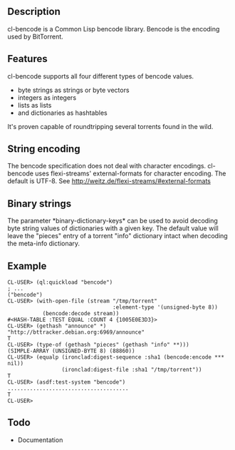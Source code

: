 Description
-----------

cl-bencode is a Common Lisp bencode library.  Bencode is the encoding
used by BitTorrent.

Features
--------

cl-bencode supports all four different types of bencode values.

* byte strings as strings or byte vectors
* integers as integers
* lists as lists
* and dictionaries as hashtables

It's proven capable of roundtripping several torrents found in the
wild.

String encoding
---------------

The bencode specification does not deal with character
encodings. cl-bencode uses flexi-streams' external-formats for
character encoding.  The default is UTF-8.  See
http://weitz.de/flexi-streams/#external-formats

Binary strings
--------------

The parameter \*binary-dictionary-keys\* can be used to avoid decoding
byte string values of dictionaries with a given key.  The default
value will leave the "pieces" entry of a torrent "info" dictionary
intact when decoding the meta-info dictionary.

Example
-------

    CL-USER> (ql:quickload "bencode")
    ; ...
    ("bencode")
    CL-USER> (with-open-file (stream "/tmp/torrent" 
                                     :element-type '(unsigned-byte 8))
               (bencode:decode stream))
    #<HASH-TABLE :TEST EQUAL :COUNT 4 {1005E0E3D3}>
    CL-USER> (gethash "announce" *)
    "http://bttracker.debian.org:6969/announce"
    T
    CL-USER> (type-of (gethash "pieces" (gethash "info" **)))
    (SIMPLE-ARRAY (UNSIGNED-BYTE 8) (88860))
    CL-USER> (equalp (ironclad:digest-sequence :sha1 (bencode:encode *** nil))
                     (ironclad:digest-file :sha1 "/tmp/torrent"))
    T
    CL-USER> (asdf:test-system "bencode")
    ......................................
    T
    CL-USER> 

Todo
----

* Documentation
